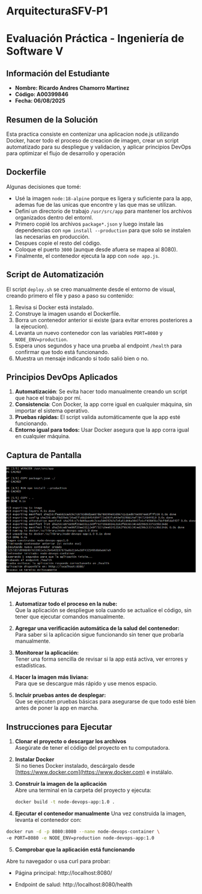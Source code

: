 # ArquitecturaSFV-P1

# Evaluación Práctica - Ingeniería de Software V

## Información del Estudiante
- **Nombre: Ricardo Andres Chamorro Martinez**
- **Código: A00399846**
- **Fecha: 06/08/2025**

## Resumen de la Solución
Esta practica consiste en contenizar una aplicacion node.js utilizando Docker, hacer todo el proceso de creacion de imagen, crear un script automatizado para su despliegue y validacion, y aplicar principios DevOps para optimizar el flujo de desarrollo y operación

## Dockerfile
Algunas decisiones que tomé:

- Usé la imagen `node:18-alpine` porque es ligera y suficiente para la app, ademas fue de las unicas que encontre y las que mas se utilizan.
- Definí un directorio de trabajo `/usr/src/app` para mantener los archivos organizados dentro del entornl.
- Primero copié los archivos `package*.json` y luego instale las dependencias con `npm install --production` para que solo se instalen las necesarias en producción.
- Despues copie el resto del código.
- Coloque el puerto `3000` (aunque desde afuera se mapea al 8080).
- Finalmente, el contenedor ejecuta la app con `node app.js`.

## Script de Automatización
El script `deploy.sh` se creo manualmente desde el entorno de visual, creando primero el file y paso a paso su contenido:

1. Revisa si Docker está instalado.
2. Construye la imagen usando el Dockerfile.
3. Borra un contenedor anterior si existe (para evitar errores posteriores a la ejecucion).
4. Levanta un nuevo contenedor con las variables `PORT=8080` y `NODE_ENV=production`.
5. Espera unos segundos y hace una prueba al endpoint `/health` para confirmar que todo está funcionando.
6. Muestra un mensaje indicando si todo salió bien o no.
   
## Principios DevOps Aplicados
1. **Automatización**: Se evita hacer todo manualmente creando un script que hace el trabajo por mí.
2. **Consistencia**: Con Docker, la app corre igual en cualquier máquina, sin importar el sistema operativo.
3. **Pruebas rápidas:** El script valida automáticamente que la app esté funcionando.
4. **Entorno igual para todos:** Usar Docker asegura que la app corra igual en cualquier máquina.


## Captura de Pantalla
![Captura 1](./images/image%201%20%282%29.png)


## Mejoras Futuras
1. **Automatizar todo el proceso en la nube:**  
   Que la aplicación se despliegue sola cuando se actualice el código, sin tener que ejecutar comandos manualmente.

2. **Agregar una verificación automática de la salud del contenedor:**  
   Para saber si la aplicación sigue funcionando sin tener que probarla manualmente.

3. **Monitorear la aplicación:**  
   Tener una forma sencilla de revisar si la app está activa, ver errores y estadísticas.

4. **Hacer la imagen más liviana:**  
   Para que se descargue más rápido y use menos espacio.

5. **Incluir pruebas antes de desplegar:**  
   Que se ejecuten pruebas básicas para asegurarse de que todo esté bien antes de poner la app en marcha.

## Instrucciones para Ejecutar

1. **Clonar el proyecto o descargar los archivos**  
   Asegúrate de tener el código del proyecto en tu computadora.

2. **Instalar Docker**  
   Si no tienes Docker instalado, descárgalo desde [https://www.docker.com](https://www.docker.com) e instálalo.

3. **Construir la imagen de la aplicación**  
   Abre una terminal en la carpeta del proyecto y ejecuta:  
   ```bash
   docker build -t node-devops-app:1.0 .

4. **Ejecutar el contenedor manualmente**
Una vez construida la imagen, levanta el contenedor con:

```bash
docker run -d -p 8080:8080 --name node-devops-container \
-e PORT=8080 -e NODE_ENV=production node-devops-app:1.0

```

5. **Comprobar que la aplicación está funcionando**

Abre tu navegador o usa curl para probar:

- Página principal: http://localhost:8080/

- Endpoint de salud: http://localhost:8080/health

   


